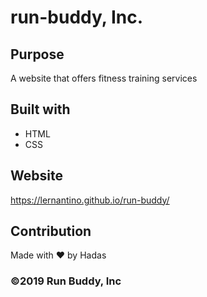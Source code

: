 # run-buddy, Inc.

## Purpose

A website that offers fitness training services

## Built with

- HTML
- CSS

## Website

https://lernantino.github.io/run-buddy/

## Contribution

Made with ❤️ by Hadas

### ©️2019 Run Buddy, Inc
